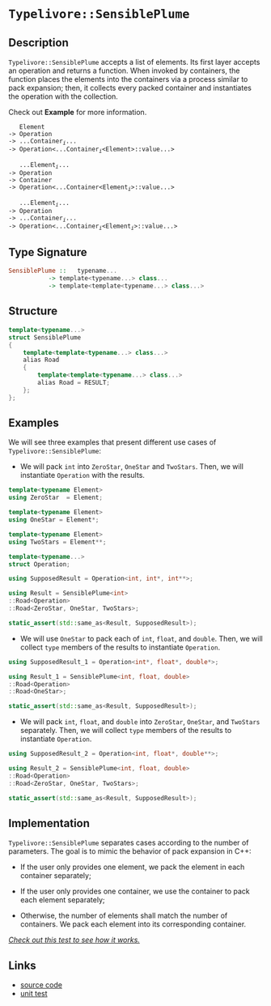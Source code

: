 <!-- Copyright 2024 Feng Mofan
SPDX-License-Identifier: Apache-2.0 -->

# `Typelivore::SensiblePlume`

## Description

`Typelivore::SensiblePlume` accepts a list of elements.
Its first layer accepts an operation and returns a function.
When invoked by containers, the function places the elements into the containers via a process similar to pack expansion;
then, it collects every packed container and instantiates the operation with the collection.

Check out **Example** for more information.
<pre><code>   Element
-> Operation
-> ...Container<sub><i>i</i></sub>...
-> Operation&lt;...Container<sub><i>i</i></sub>&lt;Element&gt;::value...&gt;</code></pre>
<pre><code>   ...Element<sub><i>i</i></sub>...
-> Operation
-> Container
-> Operation&lt;...Container&lt;Element<sub><i>i</i></sub>&gt;::value...&gt;</code></pre>
<pre><code>   ...Element<sub><i>i</i></sub>...
-> Operation
-> ...Container<sub><i>i</i></sub>...
-> Operation<...Container<sub><i>i</i></sub>&lt;Element<sub><i>i</i></sub>&gt;::value...&gt;</code></pre>

## Type Signature

```Haskell
SensiblePlume ::   typename... 
           -> template<typename...> class...
           -> template<template<typename...> class...>
```

## Structure

```C++
template<typename...>
struct SensiblePlume
{
    template<template<typename...> class...>
    alias Road
    {
        template<template<typename...> class...>
        alias Road = RESULT;
    };
};
```

## Examples

We will see three examples that present different use cases of `Typelivore::SensiblePlume`:

- We will pack `int` into `ZeroStar`, `OneStar` and `TwoStars`.
Then, we will instantiate `Operation` with the results.

```C++
template<typename Element>
using ZeroStar  = Element;

template<typename Element>
using OneStar = Element*;

template<typename Element>
using TwoStars = Element**;

template<typename...>
struct Operation;

using SupposedResult = Operation<int, int*, int**>;

using Result = SensiblePlume<int>
::Road<Operation>
::Road<ZeroStar, OneStar, TwoStars>;

static_assert(std::same_as<Result, SupposedResult>);
```

- We will use `OneStar` to pack each of `int`, `float`, and `double`.
Then, we will collect `type` members of the results to instantiate `Operation`.

```C++
using SupposedResult_1 = Operation<int*, float*, double*>;

using Result_1 = SensiblePlume<int, float, double>
::Road<Operation>
::Road<OneStar>;

static_assert(std::same_as<Result, SupposedResult>);
```

- We will pack `int`, `float`, and `double` into `ZeroStar`, `OneStar`, and `TwoStars` separately.
Then, we will collect `type` members of the results to instantiate `Operation`.

```C++
using SupposedResult_2 = Operation<int, float*, double**>;

using Result_2 = SensiblePlume<int, float, double>
::Road<Operation>
::Road<ZeroStar, OneStar, TwoStars>;

static_assert(std::same_as<Result, SupposedResult>);
```

## Implementation

`Typelivore::SensiblePlume` separates cases according to the number of parameters.
The goal is to mimic the behavior of pack expansion in C++:

- If the user only provides one element, we pack the element in each container separately;

- If the user only provides one container, we use the container to pack each element separately;

- Otherwise, the number of elements shall match the number of containers.
We pack each element into its corresponding container.

[*Check out this test to see how it works.*](https://godbolt.org/#z:OYLghAFBqd5QCxAYwPYBMCmBRdBLAF1QCcAaPECAMzwBtMA7AQwFtMQByARg9KtQYEAysib0QXACx8BBAKoBnTAAUAHpwAMvAFYTStJg1DIApACYAQuYukl9ZATwDKjdAGFUtAK4sGIAKwAzKSuADJ4DJgAcj4ARpjEIAAcAOykAA6oCoRODB7evgHBmdmOAuGRMSzxiam2mPZlDEIETMQE%2BT5%2BQfWNuS1tBBXRcQnJaQqt7Z2FPZODw1U14wCUtqhexMjsHASYLOkGeyaBbgQAnumMrJgAdPfY9GyCCifYJhoAgpPEXg4A1EJGNlYvRlAVMB9PiYUlYvv8Ef89gcjpDTsjDkxjujLtc2Pdbm9/sgDAoFP8APJXYhY3JvKGI/4/P4Ef7KYioIgAJVQTHQ/wZiJhcM%2BjMZGNRJzO%2B0x2LOuOY%2BPuRJJTDJBI8CjYjmQr0C73hYoRzIBABFMK06IKjcLrUbEV5skYkbiBYFTZTqbSBFLNdq8LqpY99owCHrsAT6YERfaBSlTScRXbxTLJejU1i0fKroq7sr9cTSeS/RaA/TDUaTazzZbaL6sv7TPrk0LYS2jY6IsAXVc3R6qQlvQx61rS023MHnmG3pHm9H23GE/OvguJZmpWu5RcczdZ9hC2qFBqG2PwwvO86eXy%2B/8a0wracSzqj/nsCAQNu0THW0ukxWkRmW6AVmn65nuB7qvcnzAMQmAhi85aig6Trdle/InB67KcqgaFStBsHwWGe6JlCMK/qRXybiBCo3P8k6hohVaAsCeCgioEJBk8DHNiubb/lRG7ARuNFKoSBaqmSnqDk0iGMkxWHcry6H/ra/4pii67phpW4iXmYn7hJL63E%2BAZnmpyFdv8aE3gONIyY%2BJ7PpxhEzq%2BJEqfG7nQvxQlabK1E7qJKpFgS%2BFwVOZlIQiF6oUpN4KThSl4TB4WhkZUZJp5y7eZ8AD0ABUhVFcVuVQgVhUACrYEIFVFaVXzlcVJUUdCZiBBEJJeFgbpuGgDDbOk048TlAk4oFmB0VxgiITF/wAFoJKgAzEAiGGTS52VQqN2Z4hN9HTcNs0UpEy03vtBD5V5W2%2BTtubrVOM0of8FUAO5LVM5JredhVXZRN2gbublfExtlDr9eW5c9mCTP8GgtbNQheOkJSYOgXLQ14tCsmtoP2W4EQEKQ/wE/lRMk5dc5/p8s3owomPY%2B6zEMCCYIcacBOIe%2BuGnLjdLDVzSWnAtHLLUTx2YKLz1vctZ6bcDrQ6gA%2BoeCQEBAkzoO%2BCg3MrepuLT9NE4jyNZKjBtY28Kzg7lkMVdDrJcPDT3GyjaMY1jitcDZXp4yTRNULQvIXUT6AbGxFPvHL1NPebBCezeQLM6xrM%2BFmBP%2B4HWIh2H9CcyA3NuLzPr8/nguFydUwZS18xKyr7TqwQmsgNrbC61KsdG0jrux5b1u2/b/xmE7lku6bbt0x7Zje9JfP44IGdB6T/yh144cR%2BDNPu3HU9rYnLPsanUrp/8AdB9nq%2B5yXBdF8OV9l8L71tGLFdP1Lj/ELLVM1wGutKPXGtax1mqduW9O4myUOPemvdowcDWLQTg/heB%2BG4LwVAnA3DWGsEyDYWwJrmECDwUgBBNCwLWAAawCJIW4GhJBcBSIEDQ/gNBmAAGwsLMEkJI%2BhOCSF4CwCQGgNCkGQVoUgaCOC8AUCAIRxCOBaDWHAWAMBEAgA2AQdIXhCYUAgGgA4dAEhRBuJwVQSQWEAFoWGSH%2BMAZAyB/hSFuGYXgqNCAkDwJrLgMhBAiDEOwKQXj5BKDUCQ0guhPEvRpOkTgPA4EIKQSE8RFJNEaNZKgKg/wTHmMsdY2x9iqFTwgB4PR9AVr4K4CsXgsj5GkAgEgXR6R9FkG0fUxpIBgBSDMHwOgewP6UFiCE2IEQ2jnGibwQZzBiDnApLEbQmAHCjNILoqcx1aAjLkbwLAsQvDADcGIWgUiUGkCwCwQwwBxDrKOXgWCDg8AADdoYhMwKoOZmidiEIJg0EJtBWI0kmR4LAISCDEDwPww59ziCxFNuaE5RhvlGBIWsAOTBgAKAAGp4EwC9AcyDCH8G8aIcQ/i8WBJUOoC5YT9CnJQJgyw%2BhWJSMgGsVAg1cgHLMRrDCphLDWDMKI1A4LgVYAZRANYdg5lNBcAwdwnguh6DCBEEY1QxieJKDkAQMw/AqqyGqhgixRiJE8WKm5AhlodBlYUQ1DRxX9CmEMBVSxlW2FtRqvQ8x2h6qVQa0VODtgSFiRwRBwiEmcAyaYixVibF2IcQU3ArjSltXKZUhFawECYD5GMEVpAKGSECLcAAnIEFIkgaFmEkCwwR/gWF5u4RwXhpB%2BEENuCwrgLCkh5qSC2/wtD/AFpYUGi54jJHSKIQimpyjamqOSZo8glAWklMMWwTgbQWC3JSGYpgB5nRcDzbcLg1DnH4CIIKvQxKfGEukMSxQpKQm6E6REpgUSUH%2BsDSI1BnAknqM0f8NJ/xl2rvXZu7s27d3UP%2BIU1AxSEgCjamYCpI71kKLqRBhpJSZ06OQ60v9a7VRGG3VwIRNAsYJCkRAfpFzxnDIWRRyZ0zZnzMOUs0MKy1miM2ds3ZtB9kLOOac85rGrnWvuQc0RTyXl7AWR8%2BBFzvmxF%2Becf5OxRFApBQs8FkKlDQt412UdSKUXosxdihZp6CV%2BIvbIK9wTyUgE6QYeFXKrC0pk8KplLKBBso5e6ezPK%2BUCvcQ8xlvRrXOAgK4F1nj5WVH1XoVVTQwsZG1U0D1yxLV9BNc681mrAvGuaLapLjq3VmoKJlgreWvXrE2L68pNaX3Bo4L%2B4gK610bpw0Bnde6NBgdjUe6DBC4NVNIaQVN6bEiZqk3WhtO6aEpB7SkehkhS2WM8a%2BsRnAh0yNHYolRaiUlobnQYoxHBl3ZJYAoW5djbnAdRJMA9cb3EntkGe0zASLNktEboYI97H0xOq/Egd76p2pPSUdqxJ2zv/Auzuq7rJwOQfjYEQIfWNtIdh7tjDJSQBneRorCHisofKwa5YrpRHemkYGUMyZVHydTJmeKhZjHBDMZCWxnZeyDmEJ47CxTGyBM3KE4855yBXkScEJ86TPzhkKcBcC0FhC1NQv2Fp%2BFCG%2BAGD0xirFOYjMPZMxIMzggXs3pAMEWzxgaU2Cc/AFzTQDm5QAV5ywvLUG%2BaFZbrLEqQtSrixFxVyX4ulFyHFmLuRSuuqtdl01cWjVNFNSHw16Wiuuty/aqLVWFA%2Br8c%2B37fKQ3A/%2BKD87l3MwwwgF1kgPXE3wfkSmtNWARv%2BvG9Znd8P/BMNoYI%2BHKRW39uzxI2ww7%2BsrHISASQ/h83%2BCSKwvNkg830MLVwY3nBAhZ7fb3gf/qnHd5X0mhDaxwXZGcJIIAA%3D%3D)

## Links

- [source code](../../../../conceptrodon/typelivore/sensible_plume.hpp)
- [unit test](../../../../tests/unit/typelivore/sensible_plume.test.hpp)
